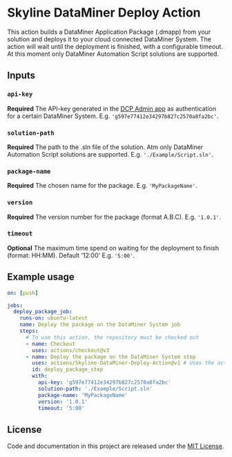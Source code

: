 # Skyline DataMiner Deploy Action

This action builds a DataMiner Application Package (.dmapp) from your solution and deploys it to your cloud connected DataMiner System. The action will wait until the deployment is finished, with a configurable timeout. At this moment only DataMiner Automation Script solutions are supported.

## Inputs

### `api-key`
**Required** The API-key generated in the [DCP Admin app](https://admin.dataminer.services) as authentication for a certain DataMiner System. E.g. `'g597e77412e34297b827c2570a8fa2bc'`.

### `solution-path`

**Required** The path to the .sln file of the solution. Atm only DataMiner Automation Script solutions are supported. E.g. `'./Example/Script.sln'`.

### `package-name`

**Required** The chosen name for the package. E.g. `'MyPackageName'`.

### `version`

**Required** 
The version number for the package (format A.B.C). E.g. `'1.0.1'`.

### `timeout`

**Optional** The maximum time spend on waiting for the deployment to finish (format: HH:MM). Default '12:00' E.g. `'5:00'`.

## Example usage

```yaml
on: [push]

jobs:
  deploy_package_job:
    runs-on: ubuntu-latest
    name: Deploy the package on the DataMiner System job
    steps:
      # To use this action, the repository must be checked out 
      - name: Checkout	
        uses: actions/checkout@v3
      - name: Deploy the package on the DataMiner System step
        uses: actions/Skyline-DataMiner-Deploy-Action@v1 # Uses the action in the root directory
        id: deploy_package_step
        with:
          api-key: 'g597e77412e34297b827c2570a8fa2bc'
          solution-path: './Example/Script.sln'
          package-name: 'MyPackageName'
          version: '1.0.1'
          timeout: '5:00'
```
## License

Code and documentation in this project are released under the [MIT License](https://github.com/SkylineCommunications/Skyline-DataMiner-Deploy-Action/blob/feature/preRelease/LICENSE.txt). 
